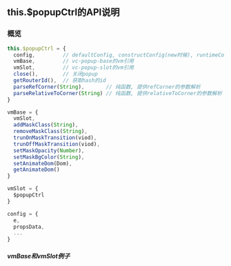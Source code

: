 ## this.$popupCtrl的API说明

### 概览

```js
this.$popupCtrl = {
  config,         // defaultConfig, constructConfig(new时候), runtimeConfig(open时候)所合并出来的config
  vmBase,         // vc-popup-base的vm引用
  vmSlot,         // vc-popup-slot的vm引用
  close(),        // 关闭popup
  getRouterId(),  // 获取hash的id
  parseRefCorner(String),       // 纯函数, 提供refCorner的参数解析
  parseRelativeToCorner(String) // 纯函数, 提供relativeToCorner的参数解析
}

vmBase = {
  vmSlot,
  addMaskClass(String),
  removeMaskClass(String),
  trunOnMaskTransition(viod),
  trunOffMaskTransition(viod),
  setMaskOpacity(Number),
  setMaskBgColor(String),
  setAnimateDom(Dom),
  getAnimateDom()
}

vmSlot = {
  $popupCtrl
}

config = {
  e,
  propsData,
  ...
}
```

##### vmBase和vmSlot例子

<img src="https://raw.githubusercontent.com/deepkolos/vc-popup/master/static/$popupCtrl's api-0.png" alt="" style="display:inline-block;"/>
